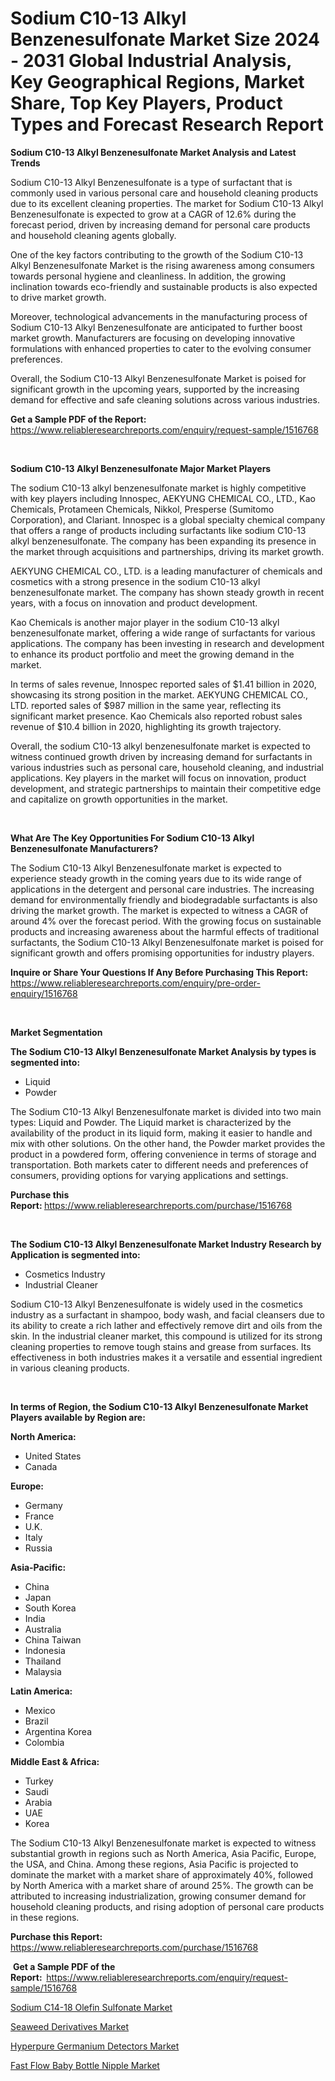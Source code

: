 <p><h1>Sodium C10-13 Alkyl Benzenesulfonate Market Size 2024 - 2031 Global Industrial Analysis, Key Geographical Regions, Market Share, Top Key Players, Product Types and Forecast Research Report</h1></p><p><strong>Sodium C10-13 Alkyl Benzenesulfonate Market Analysis and Latest Trends</strong></p>
<p><p>Sodium C10-13 Alkyl Benzenesulfonate is a type of surfactant that is commonly used in various personal care and household cleaning products due to its excellent cleaning properties. The market for Sodium C10-13 Alkyl Benzenesulfonate is expected to grow at a CAGR of 12.6% during the forecast period, driven by increasing demand for personal care products and household cleaning agents globally.</p><p>One of the key factors contributing to the growth of the Sodium C10-13 Alkyl Benzenesulfonate Market is the rising awareness among consumers towards personal hygiene and cleanliness. In addition, the growing inclination towards eco-friendly and sustainable products is also expected to drive market growth.</p><p>Moreover, technological advancements in the manufacturing process of Sodium C10-13 Alkyl Benzenesulfonate are anticipated to further boost market growth. Manufacturers are focusing on developing innovative formulations with enhanced properties to cater to the evolving consumer preferences.</p><p>Overall, the Sodium C10-13 Alkyl Benzenesulfonate Market is poised for significant growth in the upcoming years, supported by the increasing demand for effective and safe cleaning solutions across various industries.</p></p>
<p><strong>Get a Sample PDF of the Report:&nbsp;</strong> <a href="https://www.reliableresearchreports.com/enquiry/request-sample/1516768">https://www.reliableresearchreports.com/enquiry/request-sample/1516768</a></p>
<p>&nbsp;</p>
<p><strong>Sodium C10-13 Alkyl Benzenesulfonate Major Market Players</strong></p>
<p><p>The sodium C10-13 alkyl benzenesulfonate market is highly competitive with key players including Innospec, AEKYUNG CHEMICAL CO., LTD., Kao Chemicals, Protameen Chemicals, Nikkol, Presperse (Sumitomo Corporation), and Clariant. Innospec is a global specialty chemical company that offers a range of products including surfactants like sodium C10-13 alkyl benzenesulfonate. The company has been expanding its presence in the market through acquisitions and partnerships, driving its market growth.</p><p>AEKYUNG CHEMICAL CO., LTD. is a leading manufacturer of chemicals and cosmetics with a strong presence in the sodium C10-13 alkyl benzenesulfonate market. The company has shown steady growth in recent years, with a focus on innovation and product development.</p><p>Kao Chemicals is another major player in the sodium C10-13 alkyl benzenesulfonate market, offering a wide range of surfactants for various applications. The company has been investing in research and development to enhance its product portfolio and meet the growing demand in the market.</p><p>In terms of sales revenue, Innospec reported sales of $1.41 billion in 2020, showcasing its strong position in the market. AEKYUNG CHEMICAL CO., LTD. reported sales of $987 million in the same year, reflecting its significant market presence. Kao Chemicals also reported robust sales revenue of $10.4 billion in 2020, highlighting its growth trajectory.</p><p>Overall, the sodium C10-13 alkyl benzenesulfonate market is expected to witness continued growth driven by increasing demand for surfactants in various industries such as personal care, household cleaning, and industrial applications. Key players in the market will focus on innovation, product development, and strategic partnerships to maintain their competitive edge and capitalize on growth opportunities in the market.</p></p>
<p>&nbsp;</p>
<p><strong>What Are The Key Opportunities For Sodium C10-13 Alkyl Benzenesulfonate Manufacturers?</strong></p>
<p><p>The Sodium C10-13 Alkyl Benzenesulfonate market is expected to experience steady growth in the coming years due to its wide range of applications in the detergent and personal care industries. The increasing demand for environmentally friendly and biodegradable surfactants is also driving the market growth. The market is expected to witness a CAGR of around 4% over the forecast period. With the growing focus on sustainable products and increasing awareness about the harmful effects of traditional surfactants, the Sodium C10-13 Alkyl Benzenesulfonate market is poised for significant growth and offers promising opportunities for industry players.</p></p>
<p><strong>Inquire or Share Your Questions If Any Before Purchasing This Report:</strong> <a href="https://www.reliableresearchreports.com/enquiry/pre-order-enquiry/1516768">https://www.reliableresearchreports.com/enquiry/pre-order-enquiry/1516768</a></p>
<p>&nbsp;</p>
<p><strong>Market Segmentation</strong></p>
<p><strong>The Sodium C10-13 Alkyl Benzenesulfonate Market Analysis by types is segmented into:</strong></p>
<p><ul><li>Liquid</li><li>Powder</li></ul></p>
<p><p>The Sodium C10-13 Alkyl Benzenesulfonate market is divided into two main types: Liquid and Powder. The Liquid market is characterized by the availability of the product in its liquid form, making it easier to handle and mix with other solutions. On the other hand, the Powder market provides the product in a powdered form, offering convenience in terms of storage and transportation. Both markets cater to different needs and preferences of consumers, providing options for varying applications and settings.</p></p>
<p><strong>Purchase this Report:&nbsp;</strong><a href="https://www.reliableresearchreports.com/purchase/1516768">https://www.reliableresearchreports.com/purchase/1516768</a></p>
<p>&nbsp;</p>
<p><strong>The Sodium C10-13 Alkyl Benzenesulfonate Market Industry Research by Application is segmented into:</strong></p>
<p><ul><li>Cosmetics Industry</li><li>Industrial Cleaner</li></ul></p>
<p><p>Sodium C10-13 Alkyl Benzenesulfonate is widely used in the cosmetics industry as a surfactant in shampoo, body wash, and facial cleansers due to its ability to create a rich lather and effectively remove dirt and oils from the skin. In the industrial cleaner market, this compound is utilized for its strong cleaning properties to remove tough stains and grease from surfaces. Its effectiveness in both industries makes it a versatile and essential ingredient in various cleaning products.</p></p>
<p>&nbsp;</p>
<p><strong>In terms of Region, the Sodium C10-13 Alkyl Benzenesulfonate Market Players available by Region are:</strong></p>
<p>
    <p> <strong> North America: </strong>
        <ul>
            <li>United States</li>
            <li>Canada</li>
        </ul>
        </p> 
    <p> <strong> Europe: </strong>
        <ul>
            <li>Germany</li>
            <li>France</li>
            <li>U.K.</li>
            <li>Italy</li>
            <li>Russia</li>
        </ul>
        </p> 
    <p> <strong> Asia-Pacific: </strong>
        <ul>
            <li>China</li>
            <li>Japan</li>
            <li>South Korea</li>
            <li>India</li>
            <li>Australia</li>
            <li>China Taiwan</li>
            <li>Indonesia</li>
            <li>Thailand</li>
            <li>Malaysia</li>
        </ul>
        </p> 
    <p> <strong> Latin America: </strong>
        <ul>
            <li>Mexico</li>
            <li>Brazil</li>
            <li>Argentina Korea</li>
            <li>Colombia</li>
        </ul>
        </p> 
    <p> <strong> Middle East & Africa: </strong>
        <ul>
            <li>Turkey</li>
            <li>Saudi</li>
            <li>Arabia</li>
            <li>UAE</li>
            <li>Korea</li>
        </ul>
    </p>
    </p>
<p><p>The Sodium C10-13 Alkyl Benzenesulfonate market is expected to witness substantial growth in regions such as North America, Asia Pacific, Europe, the USA, and China. Among these regions, Asia Pacific is projected to dominate the market with a market share of approximately 40%, followed by North America with a market share of around 25%. The growth can be attributed to increasing industrialization, growing consumer demand for household cleaning products, and rising adoption of personal care products in these regions.</p></p>
<p><strong>Purchase this Report: </strong><a href="https://www.reliableresearchreports.com/purchase/1516768">https://www.reliableresearchreports.com/purchase/1516768</a></p>
<p>&nbsp;<strong>Get a Sample PDF of the Report:&nbsp;&nbsp;</strong><a href="https://www.reliableresearchreports.com/enquiry/request-sample/1516768">https://www.reliableresearchreports.com/enquiry/request-sample/1516768</a></p>
<p><strong></strong></p>
<p><p><a href="https://github.com/okotobwrhuteie/Market-Research-Report-List-1/blob/main/sodium-c14-18-olefin-sulfonate-market.md">Sodium C14-18 Olefin Sulfonate Market</a></p><p><a href="https://flame-sidecar-702.notion.site/Seaweed-Derivatives-Market-Furnish-Information-about-Market-Size-Market-Share-Market-Dynamics-and-7db376aa72e5495396095728937d4e73">Seaweed Derivatives Market</a></p><p><a href="https://github.com/myacatherineblakecaczo9vcsw/Market-Research-Report-List-1/blob/main/hyperpure-germanium-detectors-market.md">Hyperpure Germanium Detectors Market</a></p><p><a href="https://view.publitas.com/reportprime-1/fast-flow-baby-bottle-nipple-market-research-report-forecasted-for-period-from-2024-2031-by-market-type-market-application-and-region/">Fast Flow Baby Bottle Nipple Market</a></p></p>